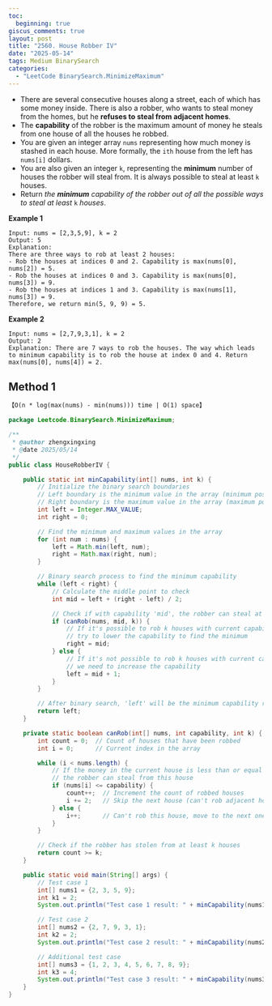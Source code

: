 ```yaml
---
toc:
  beginning: true
giscus_comments: true
layout: post
title: "2560. House Robber IV"
date: "2025-05-14"
tags: Medium BinarySearch
categories:
  - "LeetCode BinarySearch.MinimizeMaximum"
---
```


- There are several consecutive houses along a street, each of which has some money inside. There is also a robber, who wants to steal money from the homes, but he **refuses to steal from adjacent homes**.
- The **capability** of the robber is the maximum amount of money he steals from one house of all the houses he robbed.
- You are given an integer array `nums` representing how much money is stashed in each house. More formally, the `ith` house from the left has `nums[i]` dollars.
- You are also given an integer `k`, representing the **minimum** number of houses the robber will steal from. It is always possible to steal at least `k` houses.
- Return *the **minimum** capability of the robber out of all the possible ways to steal at least* `k` *houses*.

**Example 1**

```
Input: nums = [2,3,5,9], k = 2
Output: 5
Explanation: 
There are three ways to rob at least 2 houses:
- Rob the houses at indices 0 and 2. Capability is max(nums[0], nums[2]) = 5.
- Rob the houses at indices 0 and 3. Capability is max(nums[0], nums[3]) = 9.
- Rob the houses at indices 1 and 3. Capability is max(nums[1], nums[3]) = 9.
Therefore, we return min(5, 9, 9) = 5.
```

**Example 2**

```
Input: nums = [2,7,9,3,1], k = 2
Output: 2
Explanation: There are 7 ways to rob the houses. The way which leads to minimum capability is to rob the house at index 0 and 4. Return max(nums[0], nums[4]) = 2.
```

## Method 1

```tex
【O(n * log(max(nums) - min(nums))) time | O(1) space】
```

```java
package Leetcode.BinarySearch.MinimizeMaximum;

/**
 * @author zhengxingxing
 * @date 2025/05/14
 */
public class HouseRobberIV {

    public static int minCapability(int[] nums, int k) {
        // Initialize the binary search boundaries
        // Left boundary is the minimum value in the array (minimum possible capability)
        // Right boundary is the maximum value in the array (maximum possible capability)
        int left = Integer.MAX_VALUE;
        int right = 0;

        // Find the minimum and maximum values in the array
        for (int num : nums) {
            left = Math.min(left, num);
            right = Math.max(right, num);
        }

        // Binary search process to find the minimum capability
        while (left < right) {
            // Calculate the middle point to check
            int mid = left + (right - left) / 2;

            // Check if with capability 'mid', the robber can steal at least k houses
            if (canRob(nums, mid, k)) {
                // If it's possible to rob k houses with current capability,
                // try to lower the capability to find the minimum
                right = mid;
            } else {
                // If it's not possible to rob k houses with current capability,
                // we need to increase the capability
                left = mid + 1;
            }
        }

        // After binary search, 'left' will be the minimum capability required
        return left;
    }

    private static boolean canRob(int[] nums, int capability, int k) {
        int count = 0;  // Count of houses that have been robbed
        int i = 0;      // Current index in the array

        while (i < nums.length) {
            // If the money in the current house is less than or equal to the capability,
            // the robber can steal from this house
            if (nums[i] <= capability) {
                count++;  // Increment the count of robbed houses
                i += 2;   // Skip the next house (can't rob adjacent houses)
            } else {
                i++;      // Can't rob this house, move to the next one
            }
        }

        // Check if the robber has stolen from at least k houses
        return count >= k;
    }

    public static void main(String[] args) {
        // Test case 1
        int[] nums1 = {2, 3, 5, 9};
        int k1 = 2;
        System.out.println("Test case 1 result: " + minCapability(nums1, k1));  // Expected output: 5

        // Test case 2
        int[] nums2 = {2, 7, 9, 3, 1};
        int k2 = 2;
        System.out.println("Test case 2 result: " + minCapability(nums2, k2));  // Expected output: 2

        // Additional test case
        int[] nums3 = {1, 2, 3, 4, 5, 6, 7, 8, 9};
        int k3 = 4;
        System.out.println("Test case 3 result: " + minCapability(nums3, k3));  // Expected output: 7
    }
}
```





